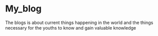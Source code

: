 # My_blog
The blogs is about current things happening in the world and the things necessary for the youths to know and gain valuable knowledge 
